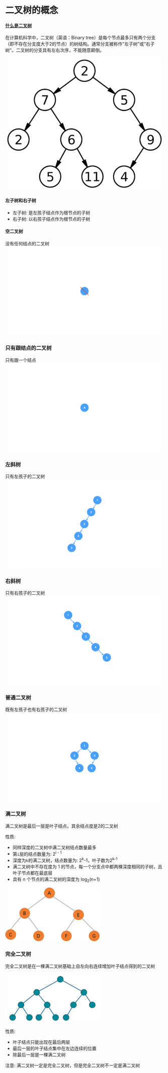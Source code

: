 # 二叉树的概念

#### [什么是二叉树](https://zh.wikipedia.org/wiki/%E4%BA%8C%E5%8F%89%E6%A0%91)
在计算机科学中，二叉树（英语：Binary tree）是每个节点最多只有两个分支（即不存在分支度大于2的节点）的树结构。通常分支被称作“左子树”或“右子树”。二叉树的分支具有左右次序，不能随意颠倒。

<img src="../../images/tree/example_binary_tree.svg" >

#### 左子树和右子树
* 左子树: 是左孩子结点作为根节点的子树
* 右子树: 以右孩子结点作为根节点的子树

#### 空二叉树
没有任何结点的二叉树
<img src="../../images/tree/空二叉树.png" >

### 只有跟结点的二叉树
只有跟一个结点
<img src="../../images/tree/只有跟结点的二叉树.png" >

### 左斜树
只有左孩子的二叉树
<img src="../../images/tree/左斜树.png" >

### 右斜树
只有右孩子的二叉树
<img src="../../images/tree/右斜树.png" >

### 普通二叉树
既有左孩子也有右孩子的二叉树
<img src="../../images/tree/普通二叉树.png" >

### 满二叉树
满二叉树是最后一层是叶子结点，其余结点度是2的二叉树

性质: 
* 同样深度的二叉树中满二叉树结点数量最多
* 第`i`层的结点数量为: 2<sup>i - 1</sup>
* 深度为`k`的满二叉树，结点数量为: 2<sup>k</sup>-1，叶子数为2<sup>k-1</sup>
* 满二叉树中不存在度为 1 的节点，每一个分支点中都两棵深度相同的子树，且叶子节点都在最底层
* 具有 n 个节点的满二叉树的深度为 log<sub>2</sub>(n+1)

<img src="../../images/tree/满二叉树.png" width = "300" >

### 完全二叉树
完全二叉树是在一棵满二叉树基础上自左向右连续增加叶子结点得到的二叉树

<img src="../../images/tree/完全二叉树.svg" width = "300" >

性质:
* 叶子结点只能出现在最后两层
* 最后一层的叶子结点集中在左边连续的位置
* 除最后一层是一棵满二叉树

注意: 满二叉树一定是完全二叉树，但是完全二叉树不一定是满二叉树




